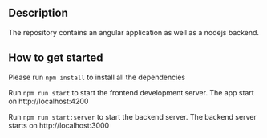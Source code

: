 ## Description

The repository contains an angular application as well as a nodejs backend.

## How to get started

 Please run `npm install` to install all the dependencies

 Run `npm run start` to start the frontend development server. The app start on http://localhost:4200

 Run `npm run start:server` to start the backend server. The backend server starts on http://localhost:3000 

